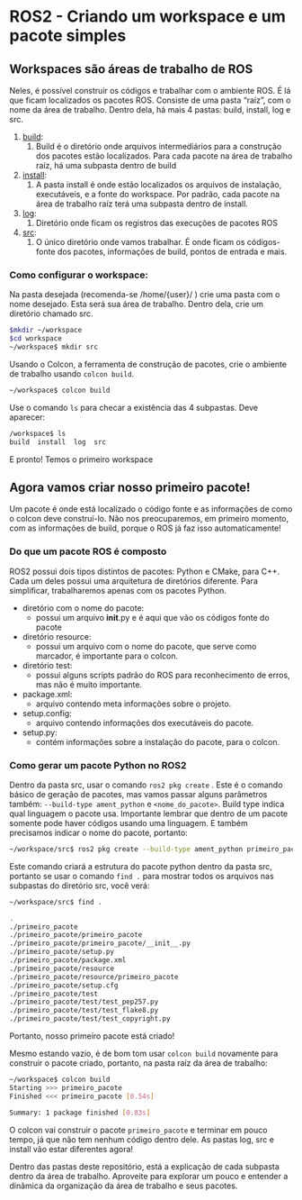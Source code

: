 # ROS2 - Criando um workspace e um pacote simples

## Workspaces são áreas de trabalho de ROS

Neles, é possível construir os códigos e trabalhar com o ambiente ROS. É lá que ficam localizados os pacotes ROS. Consiste de uma pasta “raíz”, com o nome da área de trabalho. Dentro dela, há mais 4 pastas: build, install, log e src.

1. [build](build):
    1. Build é o diretório onde arquivos intermediários para a construção dos pacotes estão localizados. Para cada pacote na área de trabalho raíz, há uma subpasta dentro de build
2. [install](install):
    1. A pasta install é onde estão localizados os arquivos de instalação, executáveis, e a fonte do workspace. Por padrão, cada pacote na área de trabalho raíz terá uma subpasta dentro de install.
3. [log](log):
    1. Diretório onde ficam os registros das execuções de pacotes ROS
4. [src](src):
    1. O único diretório onde vamos trabalhar. É onde ficam os códigos-fonte dos pacotes, informações de build, pontos de entrada e mais. 

### Como configurar o workspace:

Na pasta desejada (recomenda-se /home/{user}/ ) crie uma pasta com o nome desejado. Esta será sua área de trabalho. Dentro dela, crie um diretório chamado src. 

```bash
$mkdir ~/workspace
$cd workspace
~/workspace$ mkdir src
```

Usando o Colcon, a ferramenta de construção de pacotes, crie o ambiente de trabalho usando `colcon build`.

```bash
~/workspace$ colcon build
```

Use o comando `ls` para checar a existência das 4 subpastas. Deve aparecer:

```bash
/workspace$ ls
build  install  log  src
```

E pronto! Temos o primeiro workspace

## Agora vamos criar nosso primeiro pacote!

Um pacote é onde está localizado o código fonte e as informações de como o colcon deve construí-lo. Não nos preocuparemos, em primeiro momento, com as informações de build, porque o ROS já faz isso automaticamente!

### Do que um pacote ROS é composto

ROS2 possui dois tipos distintos de pacotes: Python e CMake, para C++. Cada um deles possui uma arquitetura de diretórios diferente. Para simplificar, trabalharemos apenas com os pacotes Python.

- diretório com o nome do pacote:
    - possui um arquivo __init__.py e é aqui que vão os códigos fonte do pacote
- diretório resource:
    - possui um arquivo com o nome do pacote, que serve como marcador, é importante para o colcon.
- diretório test:
    - possui alguns scripts padrão do ROS para reconhecimento de erros, mas não é muito importante.
- package.xml:
    - arquivo contendo meta informações sobre o projeto.
- setup.config:
    - arquivo contendo informações dos executáveis do pacote.
- setup.py:
    - contém informações sobre a instalação do pacote, para o colcon.

### Como gerar um pacote Python no ROS2

Dentro da pasta src, usar o comando `ros2 pkg create` . Este é o comando básico de geração de pacotes, mas vamos passar alguns parâmetros também: `--build-type ament_python` e `<nome_do_pacote>`. Build type indica qual linguagem o pacote usa. Importante lembrar que dentro de um pacote somente pode haver códigos usando uma linguagem. E também precisamos indicar o nome do pacote, portanto:

```bash
~/workspace/src$ ros2 pkg create --build-type ament_python primeiro_pacote
```

Este comando criará a estrutura do pacote python dentro da pasta src, portanto se usar o comando `find .` para mostrar todos os arquivos nas subpastas do diretório src, você verá:

```bash
~/workspace/src$ find .

.
./primeiro_pacote
./primeiro_pacote/primeiro_pacote
./primeiro_pacote/primeiro_pacote/__init__.py
./primeiro_pacote/setup.py
./primeiro_pacote/package.xml
./primeiro_pacote/resource
./primeiro_pacote/resource/primeiro_pacote
./primeiro_pacote/setup.cfg
./primeiro_pacote/test
./primeiro_pacote/test/test_pep257.py
./primeiro_pacote/test/test_flake8.py
./primeiro_pacote/test/test_copyright.py
```

Portanto, nosso primeiro pacote está criado!

Mesmo estando vazio, é de bom tom usar `colcon build` novamente para construir o pacote criado, portanto, na pasta raíz da área de trabalho:

```bash
~/workspace$ colcon build
Starting >>> primeiro_pacote
Finished <<< primeiro_pacote [0.54s]          

Summary: 1 package finished [0.83s]
```

O colcon vai construir o pacote `primeiro_pacote` e terminar em pouco tempo, já que não tem nenhum código dentro dele. As pastas log, src e install vão estar diferentes agora!

Dentro das pastas deste repositório, está a explicação de cada subpasta dentro da área de trabalho. Aproveite para explorar um pouco e entender a dinâmica da organização da área de trabalho e seus pacotes.
